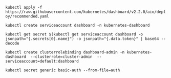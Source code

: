 `kubectl apply -f https://raw.githubusercontent.com/kubernetes/dashboard/v2.2.0/aio/deploy/recommended.yaml`

`kubectl create serviceaccount dashboard -n kubernetes-dashboard`

`kubectl get secret $(kubectl get serviceaccount dashboard -o jsonpath="{.secrets[0].name}") -o jsonpath="{.data.token}" | base64 --decode`

`kubectl create clusterrolebinding dashboard-admin -n kubernetes-dashboard  --clusterrole=cluster-admin  --serviceaccount=default:dashboard`

`kubectl secret generic basic-auth --from-file=auth`
